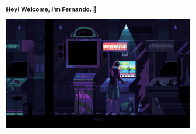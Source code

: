 ### Hey! Welcome, I'm Fernando. 👋

<!--![image](https://github.com/Faerk77/Faerk77/blob/main/vg.gif)-->
<a href="url"><img src="https://github.com/Faerk77/Faerk77/blob/main/vg.gif" alt="playing with an arcade machine" align="left" witdh="300" height="300" /></a>

```js
const Fer = {
  pronouns: "he" | "him",
  code: [Javascript, HTML, CSS,],
  passions: [Technologies, Gaming, Electronic, Music],
  contact: {
            ig : "",
            blog : "",
            CV: ""
           },
  challenge: "Achieve FreeCodeCamp Responsive Web Desing Certification & JavaScript Algorithms and Data Structures",
  } 
```


